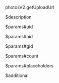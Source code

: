 photosV2.getUploadUrl

$description


$params#uid


$params#aid


$params#gid


$params#count


$params#placeholders


$additional
